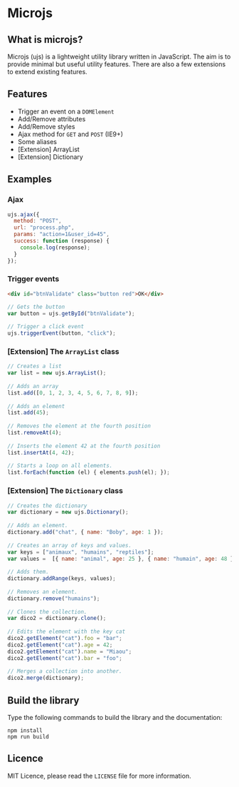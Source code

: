 # Microjs
 
## What is microjs?
 
Microjs (ujs) is a lightweight utility library written in JavaScript. The aim is to provide minimal but useful utility features.
There are also a few extensions to extend existing features.
 
## Features
 
* Trigger an event on a `DOMElement`
* Add/Remove attributes
* Add/Remove styles
* Ajax method for `GET` and `POST` (IE9+)
* Some aliases
* [Extension] ArrayList
* [Extension] Dictionary
 
## Examples
 
### Ajax
 
```javascript
ujs.ajax({
  method: "POST",
  url: "process.php",
  params: "action=1&user_id=45",
  success: function (response) {
    console.log(response);
  }
});
```
 
### Trigger events
 
```html
<div id="btnValidate" class="button red">OK</div>
```
 
```javascript
// Gets the button
var button = ujs.getById("btnValidate");
 
// Trigger a click event
ujs.triggerEvent(button, "click");
```
 
### [Extension] The `ArrayList` class
 
```javascript
// Creates a list
var list = new ujs.ArrayList(); 
 
// Adds an array
list.add([0, 1, 2, 3, 4, 5, 6, 7, 8, 9]);
 
// Adds an element
list.add(45);
 
// Removes the element at the fourth position
list.removeAt(4);
 
// Inserts the element 42 at the fourth position
list.insertAt(4, 42);
 
// Starts a loop on all elements.
list.forEach(function (el) { elements.push(el); });
```
 
### [Extension] The `Dictionary` class
 
```javascript
// Creates the dictionary
var dictionary = new ujs.Dictionary();
 
// Adds an element.
dictionary.add("chat", { name: "Boby", age: 1 });
 
// Creates an array of keys and values.
var keys = ["animaux", "humains", "reptiles"];
var values =  [{ name: "animal", age: 25 }, { name: "humain", age: 48 }, { name: "reptile", age: 18 }];
 
// Adds them.
dictionary.addRange(keys, values);
 
// Removes an element.
dictionary.remove("humains");
 
// Clones the collection.
var dico2 = dictionary.clone();
 
// Edits the element with the key cat
dico2.getElement("cat").foo = "bar";
dico2.getElement("cat").age = 42;
dico2.getElement("cat").name = "Miaou";
dico2.getElement("cat").bar = "foo";
 
// Merges a collection into another.
dico2.merge(dictionary);
```
 
## Build the library
 
Type the following commands to build the library and the documentation:
 
    npm install
    npm run build
 
## Licence
 
MIT Licence, please read the `LICENSE` file for more information.